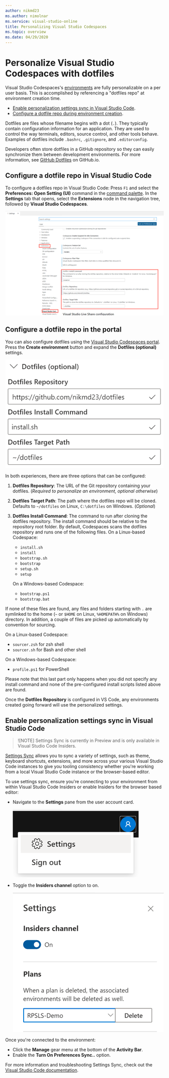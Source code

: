 ```yaml
---
author: nikmd23
ms.author: nimolnar
ms.service: visual-studio-online
title: Personalizing Visual Studio Codespaces
ms.topic: overview
ms.date: 04/29/2020
---
```


# Personalize Visual Studio Codespaces with dotfiles

Visual Studio Codespaces's [environments](../overview/what-is-vsonline.md#environments) are fully personalizable on a per user basis. This is accomplished by referencing a "dotfiles repo" at environment creation time.

- [Enable personalization settings sync in Visual Studio Code](#enable-personalization-settings-sync-in-visual-studio-code).
- [Configure a dotfile repo during environment creation](#configure-a-dotfile-repo-during-environment-creation).

Dotfiles are files whose filename begins with a dot (`.`). They typically contain configuration information for an application. They are used to control the way terminals, editors, source control, and other tools behave. Examples of dotfiles include `.bashrc`, `.gitignore`, and `.editorconfig`.

Developers often store dotfiles in a GitHub repository so they can easily synchronize them between development environments. For more information, see [GitHub Dotfiles](https://dotfiles.github.io/) on GitHub.io.

## Configure a dotfile repo in Visual Studio Code

To configure a dotfiles repo in Visual Studio Code:
Press `F1` and select the **Preferences: Open Setting (UI)** command in the [command palette](https://code.visualstudio.com/docs/getstarted/userinterface#_command-palette). In the **Settings** tab that opens, select the **Extensions** node in the navigation tree, followed by **Visual Studio Codespaces**. 

![Visual Studio Codespaces Settings in Visual Studio Code](../images/personalizing-dotfiles-vsc.png)

## Configure a dotfile repo in the portal

You can also configure dotfiles using the [Visual Studio Codespaces portal](https://online.visualstudio.com). Press the **Create environment** button and expand the **Dotfiles (optional)** settings.

[![Visual Studio Codespaces Dotfiles Settings](../images/personalizing-dotfiles-vso-cropped.png)](../images/personalizing-dotfiles-vso.png#lightbox "Visual Studio Codespaces dotfiles settings")

In both experiences, there are three options that can be configured:

1. **Dotfiles Repository**: The URL of the Git repository containing your dotfiles. (*Required to personalize an environment, optional otherwise*)
2. **Dotfiles Target Path**: The path where the dotfiles repo will be cloned. Defaults to `~/dotfiles` on Linux, `C:\dotfiles` on Windows. (*Optional*)

3. **Dotfiles Install Command**: The command to run after cloning the dotfiles repository. The install command should be relative to the repository root folder.
By default, Codespaces scans the dotfiles repository and runs one of the following files. On a Linux-based Codespace:
    - `install.sh`
    - `install`
    - `bootstrap.sh`
    - `bootstrap`
    - `setup.sh`
    - `setup`
    
    On a Windows-based Codespace:
    - `bootstrap.ps1`
    - `bootstrap.bat`

If none of these files are found, any files and folders starting with `.` are symlinked to the home (`~` or `$HOME` on Linux, `%HOMEPATH%` on Windows) directory. In addition, a couple of files are picked up automatically by convention for sourcing.

On a Linux-based Codespace:
  - `sourcer.zsh` for zsh shell
  - `sourcer.sh` for Bash and other shell

On a Windows-based Codespace:
  - `profile.ps1` for PowerShell

Please note that this last part only happens when you did not specify any install command and none of the pre-configured install scripts listed above are found.

Once the **Dotfiles Repository** is configured in VS Code, any environments created going forward will use the personalized settings.

## Enable personalization settings sync in Visual Studio Code

> ![NOTE]
> Settings Sync is currently in Preview and is only available in Visual Studio Code Insiders.

[Settings Sync](https://code.visualstudio.com/docs/editor/settings-sync) allows you to sync a variety of settings, such as theme, keyboard shortcuts, extensions, and more across your various Visual Studio Code instances to give you tooling consistency whether you're working from a local Visual Studio Code instance or the browser-based editor.

To use settings sync, ensure you're connecting to your environment from within Visual Studio Code Insiders or enable Insiders for the browser based editor:

- Navigate to the **Settings** pane from the user account card.

  ![Open settings](../images/access-settings.png)

- Toggle the **Insiders channel** option to on.

  ![Turn on Insiders](../images/settings-pane.png)

Once you're connected to the environment:

- Click the **Manage** gear menu at the bottom of the **Activity Bar**.
- Enable the **Turn On Preferences Sync..** option.

For more information and troubleshooting Settings Sync, check out the [Visual Studio Code documentation](https://code.visualstudio.com/docs/editor/settings-sync).
